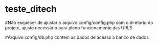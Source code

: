 # teste_ditech

#Não esquecer de ajustar o arquivo config/config.php com o diretorio do projeto, ajuste necessário para pleno funcionamento das URLS

#Arquivo config/db.php contem os dados de acesso a banco de dados.